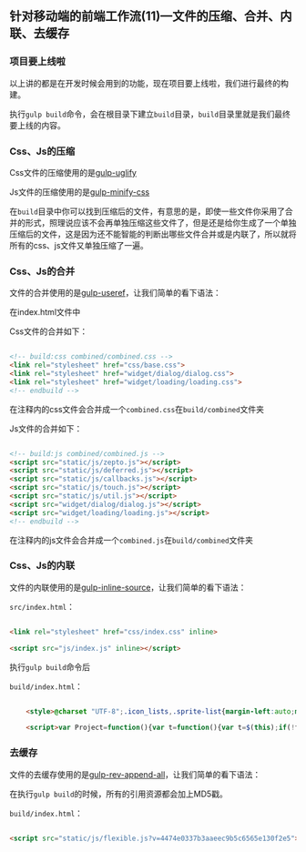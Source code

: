 ## 针对移动端的前端工作流(11)—文件的压缩、合并、内联、去缓存

### 项目要上线啦

以上讲的都是在开发时候会用到的功能，现在项目要上线啦，我们进行最终的构建。

执行`gulp build`命令，会在根目录下建立`build`目录，`build`目录里就是我们最终要上线的内容。

### Css、Js的压缩

Css文件的压缩使用的是[gulp-uglify](https://www.npmjs.com/package/gulp-uglify)

Js文件的压缩使用的是[gulp-minify-css](https://www.npmjs.com/package/gulp-minify-css)

在`build`目录中你可以找到压缩后的文件，有意思的是，即使一些文件你采用了合并的形式，照理说应该不会再单独压缩这些文件了，但是还是给你生成了一个单独压缩后的文件，这是因为还不能智能的判断出哪些文件合并或是内联了，所以就将所有的css、js文件又单独压缩了一遍。

### Css、Js的合并

文件的合并使用的是[gulp-useref](https://www.npmjs.com/package/gulp-useref)，让我们简单的看下语法：

在index.html文件中

Css文件的合并如下：

``` html

<!-- build:css combined/combined.css -->
<link rel="stylesheet" href="css/base.css">
<link rel="stylesheet" href="widget/dialog/dialog.css">
<link rel="stylesheet" href="widget/loading/loading.css">
<!-- endbuild -->

```
在注释内的css文件会合并成一个`combined.css`在`build/combined`文件夹

Js文件的合并如下：

``` html

<!-- build:js combined/combined.js -->
<script src="static/js/zepto.js"></script>
<script src="static/js/deferred.js"></script>
<script src="static/js/callbacks.js"></script>
<script src="static/js/touch.js"></script>
<script src="static/js/util.js"></script>
<script src="widget/dialog/dialog.js"></script>
<script src="widget/loading/loading.js"></script>
<!-- endbuild -->

```
在注释内的js文件会合并成一个`combined.js`在`build/combined`文件夹

### Css、Js的内联

文件的内联使用的是[gulp-inline-source](https://www.npmjs.com/package/gulp-inline-source)，让我们简单的看下语法：

`src/index.html`：

``` html

<link rel="stylesheet" href="css/index.css" inline>

<script src="js/index.js" inline></script>

```
执行`gulp build`命令后

`build/index.html`：

``` html

    <style>@charset "UTF-8";.icon_lists,.sprite-list{margin-left:auto;margin-right:auto}.sprite{background-image:url("../img/sprite.png");background-repeat:no-repeat;background-size:4.04rem 2.44rem}.main{padding:.266667rem}.icon_lists{width:9.333333rem}.icon_lists li{float:left;width:1.333333rem;height:1.333333rem;text-align:center}.icon_lists .icon{font-size:.56rem;line-height:1.333333rem;margin:.133333rem 0;color:#333;transition:font-size .25s ease-out 0s}.icon_lists .icon:hover{font-size:1.333333rem}.base_list{text-align:center;font-size:.346667rem}.btn_wrap{margin-top:.266667rem}.sprite-list{width:8rem}.sprite{width:1.333333rem;height:1.066667rem;float:left;margin-top:.266667rem;margin-bottom:.266667rem}.sprite-item1{background-position:-1.586667rem 0}.sprite-item2{background-position:0 0}.sprite-item3{background-position:-1.346667rem -1.36rem}.sprite-item4{background-position:-2.933333rem 0}.sprite-item5{background-position:0 -1.36rem}.sprite-item6{background-position:-2.933333rem -1.2rem}</style>

    <script>var Project=function(){var t=function(){var t=$(this);if(!t.hasClass("disabled")){t.addClass("disabled");var n={time:3};$.ajax({url:"http://wiki.xyzphp.com/t.php",type:"POST",data:n,beforeSend:function(){lnv.iconloading("#submit_btn")}}).done(function(t){t="string"==typeof t?JSON.parse(t):t,200==t.status?0===t.data.length&&lnv.alert({title:"提示",content:"没有数据",alertBtnText:"确定",alertHandler:function(){alert("点击了确定")}}):alert("error")}).fail(function(t,n,a){alert("error")}).always(function(){lnv.destroyloading("#submit_btn"),t.removeClass("disabled")})}},n=function(){$("#submit_btn").on("tap",t)},a=function(){n()};return{init:a}}();</script>

```

### 去缓存

文件的去缓存使用的是[gulp-rev-append-all](https://www.npmjs.com/package/gulp-rev-append-all)，让我们简单的看下语法：

在执行`gulp build`的时候，所有的引用资源都会加上MD5戳。

`build/index.html`：

``` html

<script src="static/js/flexible.js?v=4474e0337b3aaeec9b5c6565e130f2e5"></script>

```